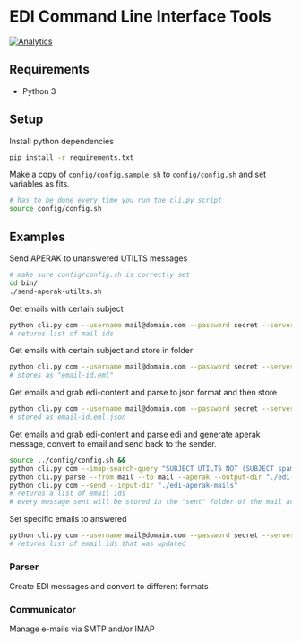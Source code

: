# EDI Command Line Interface Tools

[![Analytics](https://ga-beacon.appspot.com/UA-19159071-9/ediclue)](https://github.com/igrigorik/ga-beacon)

## Requirements
- Python 3

## Setup

Install python dependencies
```bash
pip install -r requirements.txt
```

Make a copy of `config/config.sample.sh` to `config/config.sh` and set variables as fits.

```bash
# has to be done every time you run the cli.py script
source config/config.sh
```

## Examples

Send APERAK to unanswered UTILTS messages
```bash
# make sure config/config.sh is correctly set
cd bin/
./send-aperak-utilts.sh
```

Get emails with certain subject
```bash
python cli.py com --username mail@domain.com --password secret --server imap.domain.com --imap-search-query "SUBJECT UTILTS NOT (SUBJECT spam)"
# returns list of mail ids
```

Get emails with certain subject and store in folder
```bash
python cli.py com --username mail@domain.com --password secret --server imap.domain.com --imap-search-query "SUBJECT UTILTS NOT (SUBJECT spam)" --output-dir "./saved-emails"
# stores as "email-id.eml"
```

Get emails and grab edi-content and parse to json format and then store
```bash
python cli.py com --username mail@domain.com --password secret --server imap.domain.com --imap-search-query "SUBJECT UTILTS NOT (SUBJECT spam)" --output-dir "./saved-emails" && python cli.py parse --from mail --to json --output-dir "./edi-messages-json" --input-dir "./saved-emails"
# stored as email-id.eml.json
```

Get emails and grab edi-content and parse edi and generate aperak message, convert to email and send back to the sender.
```bash
source ../config/config.sh &&
python cli.py com --imap-search-query "SUBJECT UTILTS NOT (SUBJECT spam)" --output-dir "./saved-emails" && \
python cli.py parse --from mail --to mail --aperak --output-dir "./edi-aperak-mails" --input-dir "./saved-emails" && \
python cli.py com --send --input-dir "./edi-aperak-mails"
# returns a list of email ids
# every message sent will be stored in the "sent" folder of the mail account.
```

Set specific emails to answered
```bash
python cli.py com --username mail@domain.com --password secret --server imap.domain.com --imap-search-query "BEFORE 14-Apr-2019" --imap-store-query \"+FLAGS\" "\\Answered \\Seen"
# returns list of email ids that was updated
```

### Parser
Create EDI messages and convert to different formats


### Communicator
Manage e-mails via SMTP and/or IMAP
